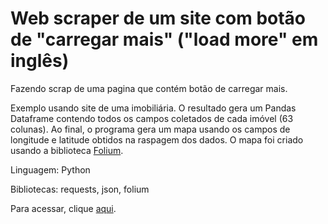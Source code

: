 # Web scraper de um site com botão de "carregar mais" ("load more" em inglês)

Fazendo scrap de uma pagina que contém botão de carregar mais. 

Exemplo usando site de uma imobiliária.
O resultado gera um Pandas Dataframe contendo todos os campos coletados de cada imóvel (63 colunas).
Ao final, o programa gera um mapa usando os campos de longitude e latitude obtidos na raspagem dos dados. O mapa foi criado usando a biblioteca [Folium](https://python-visualization.github.io/folium/).

Linguagem: Python

Bibliotecas: requests, json, folium

Para acessar, clique [aqui](https://github.com/ferkrum/web-scraper-botao-load-more/blob/main/Web_Scraper_botao_'carregar_mais'_V3_(vendas).ipynb).
